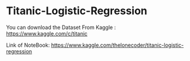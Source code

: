 # Titanic-Logistic-Regression

You can download the Dataset From Kaggle : https://www.kaggle.com/c/titanic

Link of NoteBook: https://www.kaggle.com/thelonecoder/titanic-logistic-regression
